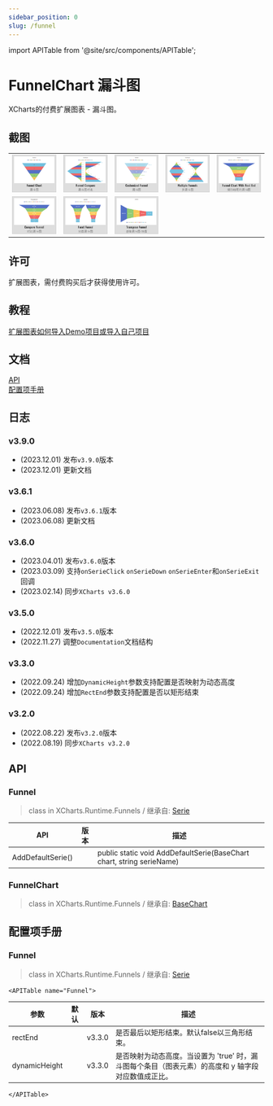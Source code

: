 ```yaml
---
sidebar_position: 0
slug: /funnel
---
```

import APITable from '@site/src/components/APITable';

# FunnelChart 漏斗图

XCharts的付费扩展图表 - 漏斗图。

## 截图

||||||
| :--: | :--: | :--: | :--: | :--: |
|![Funnel01](img/Funnel01.png) |![Funnel02](img/Funnel02.png) |![Funnel03](img/Funnel03.png) |![Funnel04](img/Funnel04.png) |![Funnel05](img/Funnel05.png) |![Funnel06](img/Funnel06.png) |
|![Funnel07](img/Funnel07.png) |![Funnel08](img/Funnel08.png) |![Funnel09](img/Funnel09.png) |

## 许可

扩展图表，需付费购买后才获得使用许可。

## 教程

[扩展图表如何导入Demo项目或导入自己项目](https://github.com/XCharts-Team/XCharts-Demo)

## 文档

[API](#api)  
[配置项手册](#配置项手册)  

## 日志

### v3.9.0

* (2023.12.01) 发布`v3.9.0`版本
* (2023.12.01) 更新文档

### v3.6.1

* (2023.06.08) 发布`v3.6.1`版本
* (2023.06.08) 更新文档

### v3.6.0

* (2023.04.01) 发布`v3.6.0`版本
* (2023.03.09) 支持`onSerieClick` `onSerieDown` `onSerieEnter`和`onSerieExit`回调
* (2023.02.14) 同步`XCharts v3.6.0`

### v3.5.0

* (2022.12.01) 发布`v3.5.0`版本
* (2022.11.27) 调整`Documentation`文档结构

### v3.3.0

* (2022.09.24) 增加`DynamicHeight`参数支持配置是否映射为动态高度
* (2022.09.24) 增加`RectEnd`参数支持配置是否以矩形结束

### v3.2.0

* (2022.08.22) 发布`v3.2.0`版本
* (2022.08.19) 同步`XCharts v3.2.0`

## API

### Funnel

> class in XCharts.Runtime.Funnels / 继承自: [Serie](https://xcharts-team.github.io/docs/api#serie)


|API|版本|描述|
|--|--|--|
|AddDefaultSerie()||public static void AddDefaultSerie(BaseChart chart, string serieName)|

### FunnelChart

> class in XCharts.Runtime.Funnels / 继承自: [BaseChart](https://xcharts-team.github.io/docs/api#basechart)


## 配置项手册

### Funnel

> class in XCharts.Runtime.Funnels / 继承自: [Serie](https://xcharts-team.github.io/docs/configuration#serie)

```mdx-code-block
<APITable name="Funnel">
```

|参数|默认|版本|描述|
|--|--|--|--|
|rectEnd||v3.3.0|是否最后以矩形结束。默认false以三角形结束。
|dynamicHeight||v3.3.0|是否映射为动态高度。当设置为 'true' 时，漏斗图每个条目（图表元素）的高度和 y 轴字段对应数值成正比。

```mdx-code-block
</APITable>
```

